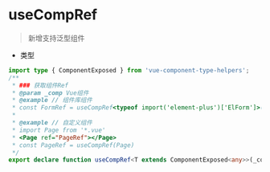 # useCompRef <Badge text="1.0.10" />

> 新增支持泛型组件 <Badge text="1.0.13" />

- 类型

```ts
import type { ComponentExposed } from 'vue-component-type-helpers';
/**
 * ### 获取组件Ref
 * @param _comp Vue组件
 * @example // 组件库组件
 * const FormRef = useCompRef<typeof import('element-plus')['ElForm']>()
 *
 * @example // 自定义组件
 * import Page from '*.vue'
 * <Page ref="PageRef"></Page>
 * const PageRef = useCompRef(Page)
 */
export declare function useCompRef<T extends ComponentExposed<any>>(_comp?: T): import("vue").Ref<ComponentExposed<T> | undefined>;
```
